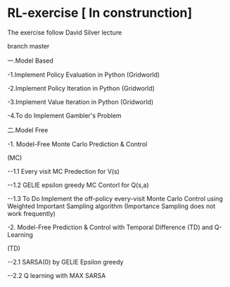 # RL-exercise           [ In construnction]  
The exercise follow David Silver lecture

branch master


一.Model Based



-1.Implement Policy Evaluation in Python (Gridworld)



-2.Implement Policy Iteration in Python (Gridworld)



-3.Implement Value Iteration in Python (Gridworld)


-4.To do Implement Gambler's Problem



二.Model Free

-1. Model-Free Monte Carlo Prediction & Control

(MC)

--1.1 Every visit MC Predection for V(s)

--1.2 GELIE epsilon greedy MC Contorl for Q(s,a)

--1.3 To Do Implement the off-policy every-visit Monte Carlo Control using Weighted Important Sampling algorithm (Importance Sampling does not work frequently)


-2. Model-Free Prediction & Control with Temporal Difference (TD) and Q-Learning

(TD)

--2.1 SARSA(0) by GELIE Epsilon greedy

--2.2 Q learning with MAX SARSA
